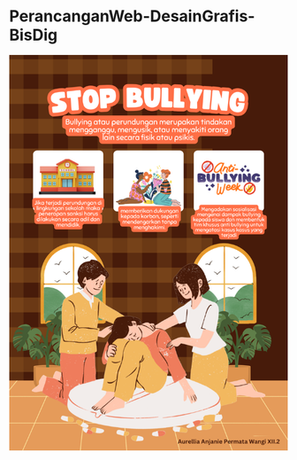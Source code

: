 # PerancanganWeb-DesainGrafis-BisDig

![alt text](https://github.com/bunga22019/PerancanganWeb-DesainGrafis-BisDig/blob/441ca5cbad3901904aeddd4cfd2ae5a6e35a7f89/AURELLIA%20ANJANIE%20XII.2.png?raw=true)
